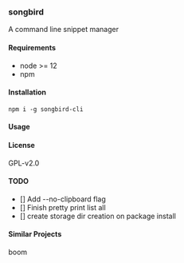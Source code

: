 ### songbird

A command line snippet manager

#### Requirements
* node >= 12
* npm

#### Installation
`npm i -g songbird-cli`

#### Usage

#### License
GPL-v2.0


#### TODO
- [] Add --no-clipboard flag
- [] Finish pretty print list all
- [] create storage dir creation on package install

#### Similar Projects
boom

